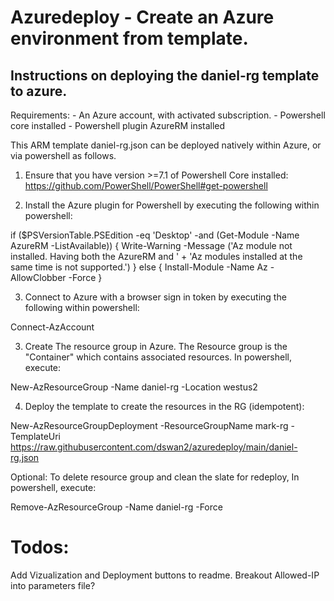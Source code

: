 # Azuredeploy - Create an Azure environment from template.

## Instructions on deploying the daniel-rg template to azure.

Requirements:
    - An Azure account, with activated subscription.
    - Powershell core installed 
    - Powershell plugin AzureRM installed
    
This ARM template daniel-rg.json can be deployed natively within Azure, or via powershell as follows.



1.  Ensure that you have version >=7.1 of Powershell Core installed:  https://github.com/PowerShell/PowerShell#get-powershell


2.  Install the Azure plugin for Powershell by executing the following within powershell:

if ($PSVersionTable.PSEdition -eq 'Desktop' -and (Get-Module -Name AzureRM -ListAvailable)) {
    Write-Warning -Message ('Az module not installed. Having both the AzureRM and ' +
      'Az modules installed at the same time is not supported.')
} else {
    Install-Module -Name Az -AllowClobber -Force
}


3.   Connect to Azure with a browser sign in token by executing the following within powershell:
   
Connect-AzAccount


3.  Create The resource group in Azure.   The Resource group is the "Container" which contains associated resources.  In powershell, execute:

New-AzResourceGroup -Name daniel-rg -Location westus2


4.  Deploy the template to create the resources in the RG (idempotent):

New-AzResourceGroupDeployment -ResourceGroupName mark-rg -TemplateUri https://raw.githubusercontent.com/dswan2/azuredeploy/main/daniel-rg.json


Optional:  To delete resource group and clean the slate for redeploy, In powershell, execute:

Remove-AzResourceGroup -Name daniel-rg -Force


# Todos:
Add Vizualization and Deployment buttons to readme.
Breakout Allowed-IP into parameters file?


